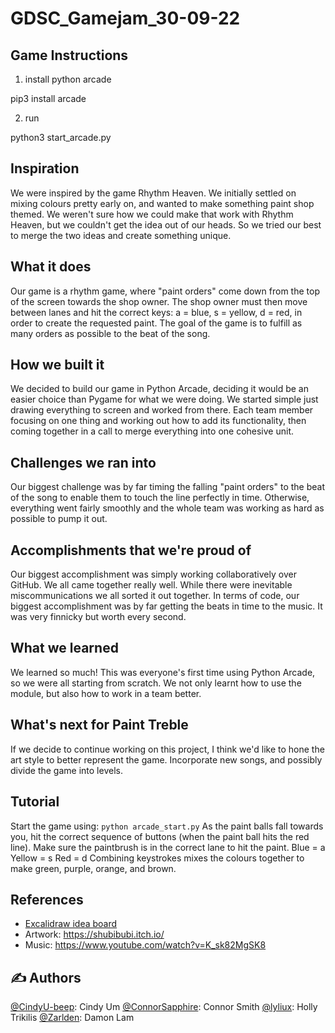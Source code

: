# GDSC_Gamejam_30-09-22

## Game Instructions
1. install python arcade
  <p> pip3 install arcade </p>
  
2. run
  <p> python3 start_arcade.py </p>

## Inspiration
We were inspired by the game Rhythm Heaven. We initially settled on mixing colours pretty early on, and wanted to make something paint shop themed. We weren't sure how we could make that work with Rhythm Heaven, but we couldn't get the idea out of our heads. So we tried our best to merge the two ideas and create something unique.

## What it does
Our game is a rhythm game, where "paint orders" come down from the top of the screen towards the shop owner. The shop owner must then move between lanes and hit the correct keys: a = blue, s = yellow, d = red, in order to create the requested paint. The goal of the game is to fulfill as many orders as possible to the beat of the song.

## How we built it
We decided to build our game in Python Arcade, deciding it would be an easier choice than Pygame for what we were doing. We started simple just drawing everything to screen and worked from there. Each team member focusing on one thing and working out how to add its functionality, then coming together in a call to merge everything into one cohesive unit.
## Challenges we ran into
Our biggest challenge was by far timing the falling "paint orders" to the beat of the song to enable them to touch the line perfectly in time. Otherwise, everything went fairly smoothly and the whole team was working as hard as possible to pump it out.

## Accomplishments that we're proud of
Our biggest accomplishment was simply working collaboratively over GitHub. We all came together really well. While there were inevitable miscommunications we all sorted it out together. In terms of code, our biggest accomplishment was by far getting the beats in time to the music. It was very finnicky but worth every second.

## What we learned
We learned so much! This was everyone's first time using Python Arcade, so we were all starting from scratch. We not only learnt how to use the module, but also how to work in a team better. 

## What's next for Paint Treble
If we decide to continue working on this project, I think we'd like to hone the art style to better represent the game. Incorporate new songs, and possibly divide the game into levels.

## Tutorial
Start the game using:
```python arcade_start.py```
As the paint balls fall towards you, hit the correct sequence of buttons (when the paint ball hits the red line). Make sure the paintbrush is in the correct lane to hit the paint.
Blue = a
Yellow = s
Red = d 
Combining keystrokes mixes the colours together to make green, purple, orange, and brown.
  
  ## References 
- [Excalidraw idea board](https://excalidraw.com/#room=b1b331cdc14bf105071c,3ENxMURdof3BfPm86YKy8Q)
- Artwork: https://shubibubi.itch.io/
- Music: https://www.youtube.com/watch?v=K_sk82MgSK8 
 
## ✍️ Authors <a name = "authors"></a>
[@CindyU-beep](https://github.com/CindyU-beep): Cindy Um
[@ConnorSapphire](https://github.com/ConnorSapphire): Connor Smith 
[@lyliux](https://github.com/lyliux): Holly Trikilis
[@Zarlden](https://github.com/Zarlden): Damon Lam 
